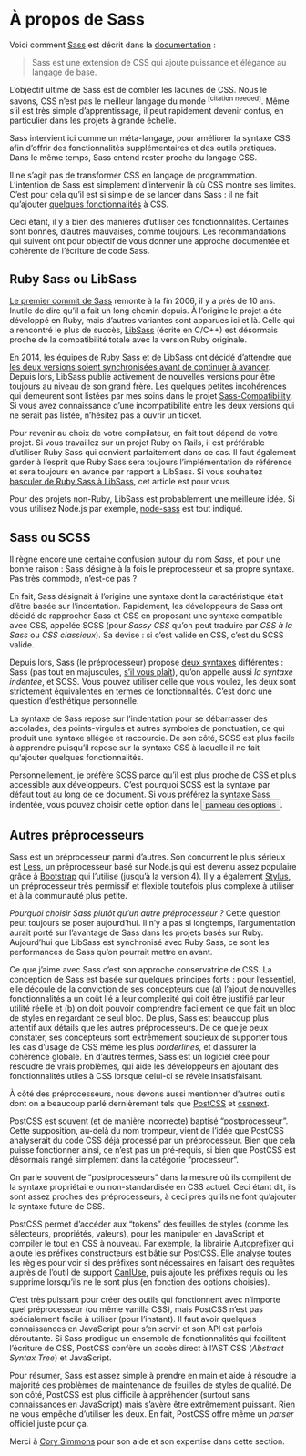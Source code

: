 
# À propos de Sass

Voici comment [Sass](http://sass-lang.com) est décrit dans la [documentation](http://sass-lang.com/documentation/file.SASS_REFERENCE.html)&nbsp;:

> Sass est une extension de CSS qui ajoute puissance et élégance au langage de base.

L’objectif ultime de Sass est de combler les lacunes de CSS. Nous le savons, CSS n’est pas le meilleur langage du monde <sup>[citation needed]</sup>. Même s’il est très simple d’apprentissage, il peut rapidement devenir confus, en particulier dans les projets à grande échelle.

Sass intervient ici comme un méta-langage, pour améliorer la syntaxe CSS afin d’offrir des fonctionnalités supplémentaires et des outils pratiques. Dans le même temps, Sass entend rester proche du langage CSS.

Il ne s’agit pas de transformer CSS en langage de programmation. L’intention de Sass est simplement d’intervenir là où CSS montre ses limites. C’est pour cela qu’il est si simple de se lancer dans Sass&nbsp;: il ne fait qu’ajouter [quelques fonctionnalités](http://sitepoint.com/sass-reference/) à CSS.

Ceci étant, il y a bien des manières d’utiliser ces fonctionnalités. Certaines sont bonnes, d’autres mauvaises, comme toujours. Les recommandations qui suivent ont pour objectif de vous donner une approche documentée et cohérente de l’écriture de code Sass.

## Ruby Sass ou LibSass

[Le premier commit de Sass](https://github.com/hcatlin/sass/commit/fa5048ba405619273e474a50400c7243fbff54fe) remonte à la fin 2006, il y a près de 10 ans. Inutile de dire qu’il a fait un long chemin depuis. À l’origine le projet a été développé en Ruby, mais d’autres variantes sont apparues ici et là. Celle qui a rencontré le plus de succès, [LibSass](http://webdesign.tutsplus.com/articles/getting-to-know-libsass--cms-23114) (écrite en C/C++) est désormais proche de la compatibilité totale avec la version Ruby originale.

En 2014, [les équipes de Ruby Sass et de LibSass ont décidé d’attendre que les deux versions soient synchronisées avant de continuer à avancer](https://github.com/sass/libsass/wiki/The-LibSass-Compatibility-Plan). Depuis lors, LibSass publie activement de nouvelles versions pour être toujours au niveau de son grand frère. Les quelques petites incohérences qui demeurent sont listées par mes soins dans le projet [Sass-Compatibility](http://sass-compatibility.github.io). Si vous avez connaissance d’une incompatibilité entre les deux versions qui ne serait pas listée, n’hésitez pas à ouvrir un ticket.

Pour revenir au choix de votre compilateur, en fait tout dépend de votre projet. Si vous travaillez sur un projet Ruby on Rails, il est préférable d’utiliser Ruby Sass qui convient parfaitement dans ce cas. Il faut également garder à l’esprit que Ruby Sass sera toujours l’implémentation de référence et sera toujours en avance par rapport à LibSass. Si vous souhaitez [basculer de Ruby Sass à LibSass](http://www.sitepoint.com/switching-ruby-sass-libsass/), cet article est pour vous.

Pour des projets non-Ruby, LibSass est probablement une meilleure idée. Si vous utilisez Node.js par exemple, [node-sass](https://github.com/sass/node-sass) est tout indiqué.

## Sass ou SCSS

Il règne encore une certaine confusion autour du nom *Sass*, et pour une bonne raison&nbsp;: Sass désigne à la fois le préprocesseur et sa propre syntaxe. Pas très commode, n’est-ce pas&nbsp;?

En fait, Sass désignait à l’origine une syntaxe dont la caractéristique était d’être basée sur l’indentation. Rapidement, les développeurs de Sass ont décidé de rapprocher Sass et CSS en proposant une syntaxe compatible avec CSS, appelée SCSS (pour *Sassy CSS* qu’on peut traduire par *CSS à la Sass* ou *CSS classieux*). Sa devise&nbsp;: si c’est valide en CSS, c’est du SCSS valide.

Depuis lors, Sass (le préprocesseur) propose [deux syntaxes](http://www.sitepoint.com/whats-difference-sass-scss/) différentes&nbsp;: Sass (pas tout en majuscules, [s’il vous plaît](http://sassnotsass.com)), qu’on appelle aussi *la syntaxe indentée*, et SCSS. Vous pouvez utiliser celle que vous voulez, les deux sont strictement équivalentes en termes de fonctionnalités. C’est donc une question d’esthétique personnelle.

La syntaxe de Sass repose sur l’indentation pour se débarrasser des accolades, des points-virgules et autres symboles de ponctuation, ce qui produit une syntaxe allégée et raccourcie. De son côté, SCSS est plus facile à apprendre puisqu’il repose sur la syntaxe CSS à laquelle il ne fait qu’ajouter quelques fonctionnalités.

Personnellement, je préfère SCSS parce qu’il est plus proche de CSS et plus accessible aux développeurs. C’est pourquoi SCSS est la syntaxe par défaut tout au long de ce document. Si vous préférez la syntaxe Sass indentée, vous pouvez choisir cette option dans le <button type="button" data-a11y-dialog-show="options-panel" class="link-like">panneau des options</button>.

## Autres préprocesseurs

Sass est un préprocesseur parmi d’autres. Son concurrent le plus sérieux est [Less](http://lesscss.org/), un préprocesseur basé sur Node.js qui est devenu assez populaire grâce à [Bootstrap](http://getbootstrap.com/) qui l’utilise (jusqu’à la version 4). Il y a également [Stylus](http://learnboost.github.io/stylus/), un préprocesseur très permissif et flexible toutefois plus complexe à utiliser et à la communauté plus petite.

*Pourquoi choisir Sass plutôt qu’un autre préprocesseur ?* Cette question peut toujours se poser aujourd’hui. Il n’y a pas si longtemps, l’argumentation aurait porté sur l’avantage de Sass dans les projets basés sur Ruby. Aujourd’hui que LibSass est synchronisé avec Ruby Sass, ce sont les performances de Sass qu’on pourrait mettre en avant.

Ce que j’aime avec Sass c’est son approche conservatrice de CSS. La conception de Sass est basée sur quelques principes forts&nbsp;: pour l’essentiel, elle découle de la conviction de ses concepteurs que (a) l’ajout de nouvelles fonctionnalités a un coût lié à leur complexité qui doit être justifié par leur utilité réelle et (b) on doit pouvoir comprendre facilement ce que fait un bloc de styles en regardant ce seul bloc. De plus, Sass est beaucoup plus attentif aux détails que les autres préprocesseurs. De ce que je peux constater, ses concepteurs sont extrêmement soucieux de supporter tous les cas d’usage de CSS même les plus *borderlines*, et d’assurer la cohérence globale. En d’autres termes, Sass est un logiciel créé pour résoudre de vrais problèmes, qui aide les développeurs en ajoutant des fonctionnalités utiles à CSS lorsque celui-ci se révèle insatisfaisant.

À côté des préprocesseurs, nous devons aussi mentionner d’autres outils dont on a beaucoup parlé dernièrement tels que [PostCSS](https://github.com/postcss/postcss) et [cssnext](https://cssnext.github.io/).

PostCSS est souvent (et de manière incorrecte) baptisé “postprocesseur”. Cette supposition, au-delà du nom trompeur, vient de l’idée que PostCSS analyserait du code CSS déjà processé par un préprocesseur. Bien que cela puisse fonctionner ainsi, ce n’est pas un pré-requis, si bien que PostCSS est désormais rangé simplement dans la catégorie “processeur“.

On parle souvent de “postprocesseurs” dans la mesure où ils compilent de la syntaxe propriétaire ou non-standardisée en CSS actuel. Ceci étant dit, ils sont assez proches des préprocesseurs, à ceci près qu’ils ne font qu’ajouter la syntaxe future de CSS.

PostCSS permet d’accéder aux “tokens” des feuilles de styles (comme les sélecteurs, propriétés, valeurs), pour les manipuler en JavaScript et compiler le tout en CSS à nouveau. Par exemple, la librairie [Autoprefixer](https://github.com/postcss/autoprefixer) qui ajoute les préfixes constructeurs est bâtie sur PostCSS. Elle analyse toutes les règles pour voir si des préfixes sont nécessaires en faisant des requêtes auprès de l’outil de support [CanIUse](http://caniuse.com), puis ajoute les préfixes requis ou les supprime lorsqu’ils ne le sont plus (en fonction des options choisies).

C’est très puissant pour créer des outils qui fonctionnent avec n’importe quel préprocesseur (ou même vanilla CSS), mais PostCSS n’est pas spécialement facile à utiliser (pour l’instant). Il faut avoir quelques connaissances en JavaScript pour s’en servir et son API est parfois déroutante. Si Sass prodigue un ensemble de fonctionnalités qui facilitent l’écriture de CSS, PostCSS confère un accès direct à l’AST CSS (*Abstract Syntax Tree*) et JavaScript.

Pour résumer, Sass est assez simple à prendre en main et aide à résoudre la majorité des problèmes de maintenance de feuilles de styles de qualité. De son côté, PostCSS est plus difficile à appréhender (surtout sans connaissances en JavaScript) mais s’avère être extrêmement puissant. Rien ne vous empêche d’utiliser les deux. En fait, PostCSS offre même un *parser* officiel juste pour ça.

<div class="note">
  <p>Merci à <a href="https://twitter.com/corysimmons">Cory Simmons</a> pour son aide et son expertise dans cette section.</p>
</div>
